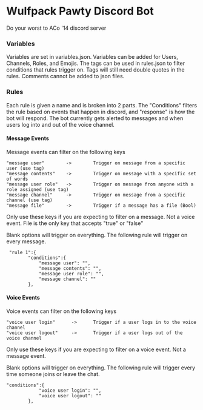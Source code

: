 # Wulfpack Pawty Discord Bot

Do your worst to ACo '14 discord server

### Variables

Variables are set in variables.json.  Variables can be added for Users, Channels, Roles, and Emojis.  The tags can be used in rules.json to filter conditions that rules trigger on.  Tags will still need double quotes in the rules.  Comments cannot be added to json files.

### Rules

Each rule is given a name and is broken into 2 parts.  The "Conditions" filters the rule based on events that happen in discord, and "response" is how the bot will respond.  The bot currently gets alerted to messages and when users log into and out of the voice channel.

#### Message Events

Message events can filter on the following keys

```
"message user"        ->        Trigger on message from a specific user (use tag)
"message contents"    ->        Trigger on message with a specific set of words
"message user role"   ->        Trigger on message from anyone with a role assigned (use tag)
"message channel"     ->        Trigger on message from a specific channel (use tag)
"message file"        ->        Trigger if a message has a file (Bool)
```

Only use these keys if you are expecting to filter on a message.  Not a voice event.  File is the only key that accepts "true" or "false"

Blank options will trigger on everything.  The following rule will trigger on every message.

```
 "rule 1":{
        "conditions":{
            "message user": "",
            "message contents": "",
            "message user role": "",
            "message channel": ""
        },
```

#### Voice Events

Voice events can filter on the following keys

```
"voice user login"      ->      Trigger if a user logs in to the voice channel
"voice user logout"     ->      Trigger if a user logs out of the voice channel
```

Only use these keys if you are expecting to filter on a voice event.  Not a message event.

Blank options will trigger on everything.  The following rule will trigger every time someone joins or leave the chat.

```
"conditions":{
            "voice user login": "",
            "voice user logout": ""
        },
```

